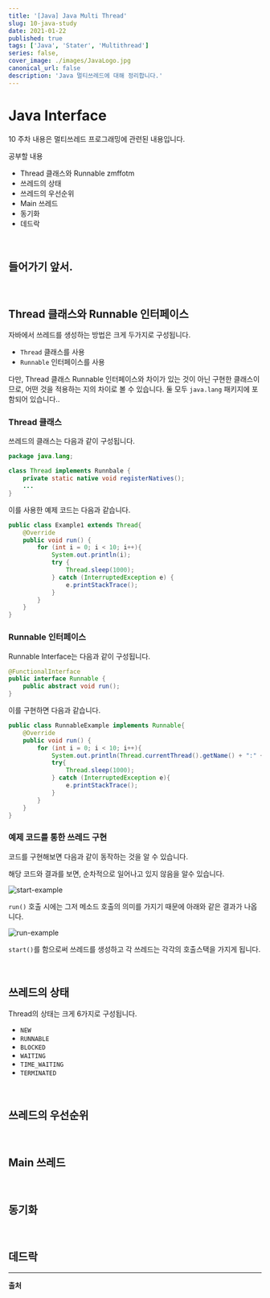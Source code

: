 ```yaml
---
title: '[Java] Java Multi Thread'
slug: 10-java-study
date: 2021-01-22
published: true
tags: ['Java', 'Stater', 'Multithread']
series: false,
cover_image: ./images/JavaLogo.jpg
canonical_url: false
description: 'Java 멀티쓰레드에 대해 정리합니다.'
---
```


# Java Interface

10 주차 내용은 멀티쓰레드 프로그래밍에 관련된 내용입니다.

공부할 내용

- Thread 클래스와 Runnable zmffotm
- 쓰레드의 상태
- 쓰레드의 우선순위
- Main 쓰레드
- 동기화
- 데드락

<br/>

## 들어가기 앞서.

<br/>

## Thread 클래스와 Runnable 인터페이스

자바에서 쓰레드를 생성하는 방법은 크게 두가지로 구성됩니다.

- `Thread` 클래스를 사용
- `Runnable` 인터페이스를 사용

다만, Thread 클래스 Runnable 인터페이스와 차이가 있는 것이 아닌 구현한 클래스이므로, 어떤 것을 적용하는 지의 차이로 볼 수 있습니다. 둘 모두 `java.lang` 패키지에 포함되어 있습니다..

### Thread 클래스

쓰레드의 클래스는 다음과 같이 구성됩니다.

```java
package java.lang;

class Thread implements Runnbale {
    private static native void registerNatives();
    ...
}
```

이를 사용한 예제 코드는 다음과 같습니다.

```java
public class Example1 extends Thread{
    @Override
    public void run() {
        for (int i = 0; i < 10; i++){
            System.out.println(i);
            try {
                Thread.sleep(1000);
            } catch (InterruptedException e) {
                e.printStackTrace();
            }
        }
    }
}
```

### Runnable 인터페이스

Runnable Interface는 다음과 같이 구성됩니다.

```java
@FunctionalInterface
public interface Runnable {
    public abstract void run();
}
```

이를 구현하면 다음과 같습니다.

```java
public class RunnableExample implements Runnable{
    @Override
    public void run() {
        for (int i = 0; i < 10; i++){
            System.out.println(Thread.currentThread().getName() + ":" + i);
            try{
                Thread.sleep(1000);
            } catch (InterruptedException e){
                e.printStackTrace();
            }
        }
    }
}
```

### 예제 코드를 통한 쓰레드 구현

코드를 구현해보면 다음과 같이 동작하는 것을 알 수 있습니다.

해당 코드와 결과를 보면, 순차적으로 일어나고 있지 않음을 알수 있습니다.

![start-example](https://user-images.githubusercontent.com/42582516/105505206-046a5400-5d0c-11eb-8e38-bb01725cf329.png)

`run()` 호출 시에는 그저 메소드 호출의 의미를 가지기 때문에 아래와 같은 결과가 나옵니다.

![run-example](https://user-images.githubusercontent.com/42582516/105505781-b73ab200-5d0c-11eb-9975-18e75f3bdec6.png)

`start()`를 함으로써 쓰레드를 생성하고 각 쓰레드는 각각의 호출스택을 가지게 됩니다.

<br/>

## 쓰레드의 상태

Thread의 상태는 크게 6가지로 구성됩니다.

- `NEW`
- `RUNNABLE`
- `BLOCKED`
- `WAITING`
- `TIME_WAITING`
- `TERMINATED`

<br/>

## 쓰레드의 우선순위

<br/>

## Main 쓰레드

<br/>

## 동기화

<br/>

## 데드락

---

**출처**
